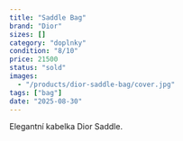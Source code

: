 ```yaml
---
title: "Saddle Bag"
brand: "Dior"
sizes: []
category: "doplnky"
condition: "8/10"
price: 21500
status: "sold"
images:
  - "/products/dior-saddle-bag/cover.jpg"
tags: ["bag"]
date: "2025-08-30"
---
```


Elegantní kabelka Dior Saddle.
